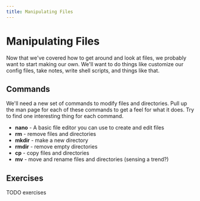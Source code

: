 ```yaml
---
title: Manipulating Files
---
```


Manipulating Files
==================

Now that we've covered how to get around and look at files, we probably want to
start making our own. We'll want to do things like customize our config files,
take notes, write shell scripts, and things like that.

Commands
--------

We'll need a new set of commands to modify files and directories. Pull up the
man page for each of these commands to get a feel for what it does. Try to find
one interesting thing for each command.

  * **nano** - A basic file editor you can use to create and edit files
  * **rm** - remove files and directories
  * **mkdir** - make a new directory
  * **rmdir** - remove empty directories
  * **cp** - copy files and directories
  * **mv** - move and rename files and directories (sensing a trend?)

Exercises
---------

TODO exercises
